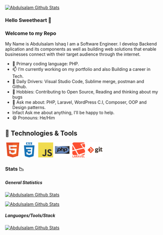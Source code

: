 [![Abdulsalam Github Stats](https://activity-graph.herokuapp.com/graph?username=abdulsalamIshaq&bg_color=1c1917&color=ffffff&line=22c55e&point=ffffff&area_color=1c1917&area=true&hide_border=true&custom_title=My%20Commits%20Graph)](https://github.com/abdulsalamIshaq)

### Hello Sweetheart 👋
<h3> Welcome to my Repo</h3>
My Name is Abdulsalam Ishaq I am a  Software Engineer. I develop Backend aplication and its components as well as building web solutions that enable businesses connect with their target audience through the internet.

* 🌱 Primary coding language: PHP.
* 📫 I’m currently working on my portfolio and also Building a career in Tech.
* 🚀 Daily Drivers: Visual Studio Code, Sublime merge, postman and Github.
* 🎉 Hobbies: Contributing to Open Source, Reading and thinking about my bugs
* 💬 Ask me about: PHP, Laravel, WordPress C.I, Composer, OOP and Design patterns.
*  Infact Ask me about anything, I'll be happy to help.
* 😄 Pronouns: He/Him



## 🔧 Technologies & Tools
<img src="https://github.com/devicons/devicon/blob/master/icons/html5/html5-original.svg" alt="HTML" width="50" height="50"/> 
<img src="https://github.com/devicons/devicon/blob/master/icons/css3/css3-plain-wordmark.svg" alt="Css" width="50" height="50"/> 
<img src="https://github.com/devicons/devicon/blob/master/icons/javascript/javascript-original.svg" alt="Javascript" width="50" height="50"/> 
<img src="https://github.com/devicons/devicon/blob/master/icons/php/php-original.svg" alt="PHP" width="50" height="50"/> 
<img src="https://github.com/devicons/devicon/blob/master/icons/laravel/laravel-plain-wordmark.svg" alt="Laravel" width="50" height="50"/> 
<img src="https://github.com/devicons/devicon/blob/master/icons/git/git-original-wordmark.svg" alt="Git" width="50" height="50"/>

### Stats :chart_with_downwards_trend:

##### General Statistics

[![Abdulsalam Github Stats](https://github-readme-stats.vercel.app/api?username=abdulsalamIshaq&count_private=true&bg_color=1c1917&color=ffffff&line=22c55e&point=ffffff&area_color=1c1917&area=true&hide_border=true)](https://github.com/abdulsalamIshaq)

[![Abdulsalam Github Stats](https://github-readme-streak-stats.herokuapp.com/?user=abdulsalamIshaq&stroke=ffffff&background=1c1917&ring=14b8a6&fire=14b8a6&currStreakNum=ffffff&currStreakLabel=14b8a6&sideNums=ffffff&sideLabels=ffffff&dates=ffffff&hide_border=true)](https://github.com/abdulsalamIshaq)

##### Languages/Tools/Stack

[![Abdulsalam Github Stats](https://github-readme-stats.vercel.app/api/top-langs?username=abdulsalamIshaq&bg_color=1c1917&color=ffffff&line=22c55e&point=ffffff&area_color=1c1917&area=true&hide_border=true)](https://github.com/abdulsalamIshaq)


